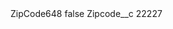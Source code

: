 <?xml version="1.0" encoding="UTF-8"?>
<CustomMetadata xmlns="http://soap.sforce.com/2006/04/metadata" xmlns:xsi="http://www.w3.org/2001/XMLSchema-instance" xmlns:xsd="http://www.w3.org/2001/XMLSchema">
    <label>ZipCode648</label>
    <protected>false</protected>
    <values>
        <field>Zipcode__c</field>
        <value xsi:type="xsd:string">22227</value>
    </values>
</CustomMetadata>
